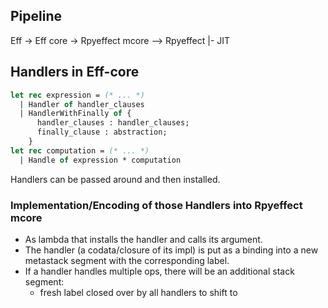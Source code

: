 ## Pipeline
Eff -> Eff core -> Rpyeffect mcore --> Rpyeffect |- JIT

## Handlers in Eff-core
```ml
let rec expression = (* ... *)
  | Handler of handler_clauses
  | HandlerWithFinally of {
      handler_clauses : handler_clauses;
      finally_clause : abstraction;
    }
let rec computation = (* ... *)
  | Handle of expression * computation
```
Handlers can be passed around and then installed.

### Implementation/Encoding of those Handlers into Rpyeffect mcore
- As lambda that installs the handler and calls its argument.
- The handler (a codata/closure of its impl) is put as a binding into
  a new metastack segment with the corresponding label.
- If a handler handles multiple ops, there will be an additional stack
  segment:
  - fresh label closed over by all handlers to shift to